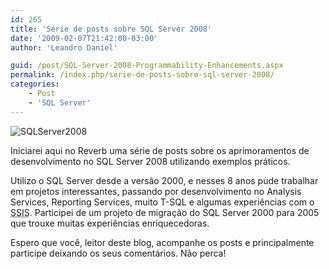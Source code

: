```yaml
---
id: 265
title: 'Série de posts sobre SQL Server 2008'
date: '2009-02-07T21:42:00-03:00'
author: 'Leandro Daniel'

guid: /post/SQL-Server-2008-Programmability-Enhancements.aspx
permalink: /index.php/serie-de-posts-sobre-sql-server-2008/
categories:
    - Post
    - 'SQL Server'
---
```


![SQLServer2008](http://leandrodaniel.com/pics/WindowsLiveWriter/SQLServer2008ProgrammabilityEnhancements_549/SQLServer2008_a7c10190-1b43-4499-a01a-8cc09767bf73.gif "SQLServer2008")

Iniciarei aqui no Reverb uma série de posts sobre os aprimoramentos de desenvolvimento no SQL Server 2008 utilizando exemplos práticos.

Utilizo o SQL Server desde a versão 2000, e nesses 8 anos pude trabalhar em projetos interessantes, passando por desenvolvimento no Analysis Services, Reporting Services, muito T-SQL e algumas experiências com o <acronym title="SQL Server Integration Services">SSIS</acronym>. Participei de um projeto de migração do SQL Server 2000 para 2005 que trouxe muitas experiências enriquecedoras.

Espero que você, leitor deste blog, acompanhe os posts e principalmente participe deixando os seus comentários. Não perca!